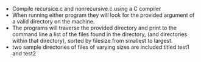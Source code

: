 - Compile recursice.c and nonrecursive.c using a C compiler
- When running either program they will look for the provided argument of a valid directory on the machine. 
- The programs will traverse the provided directory and print to the command line a list of the files found in the directory, (and directories within that directory), sorted by filesize from smallest to largest.
- two sample directories of files of varying sizes are included titled test1 and test2 
